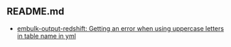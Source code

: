 ## README.md

* [embulk-output-redshift: Getting an error when using uppercase letters in table name in yml](https://github.com/embulk/embulk-output-jdbc/issues/168)
